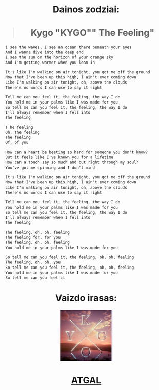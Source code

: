 <center>

# **Dainos zodziai:**
> # **Kygo "KYGO"" The Feeling"**</center>
>
>```
> I see the waves, I see an ocean there beneath your eyes
> And I wanna dive into the deep end
> I see the sun on the horizon of your orange sky
> And I'm getting warmer when you lean in
>```
>```
> It's like I'm walking on air tonight, you got me off the ground
> Now that I've been up this high, I ain't ever coming down
> Like I'm walking on air tonight, oh, above the clouds
> There's no words I can use to say it right
>```
>```
> Tell me can you feel it, the feeling, the way I do
> You hold me in your palms like I was made for you
> So tell me can you feel it, the feeling, the way I do
> I'll always remember when I fell into
> The feeling
>```
>```
>T he feeling
> Oh, the feeling
> The feeling
> Of, of you
>```
>```
> How can a heart be beating so hard for someone you don't know?
> But it feels like I've known you for a lifetime
> How can a touch say so much and cut right through my soul?
> You've got me spinning and I don't mind
>```
>```
> It's like I'm walking on air tonight, you got me off the ground
> Now that I've been up this high, I ain't ever coming down
> Like I'm walking on air tonight, oh, above the clouds
> There's no words I can use to say it right
>```
>```
> Tell me can you feel it, the feeling, the way I do
> You hold me in your palms like I was made for you
> So tell me can you feel it, the feeling, the way I do
> I'll always remember when I fell into
> The feeling
>```
>```
> The feeling, oh, oh, feeling
> The feeling for, for you
> The feeling, oh, oh, feeling
> You hold me in your palms like I was made for you
>```
>```
> So tell me can you feel it, the feeling, oh, oh, feeling
> The feeling, oh, oh, you
> So tell me can you feel it, the feeling, oh, oh, feeling
> You hold me in your palms like I was made for you
> So tell me can you feel it
>```
<center>

# **Vaizdo irasas**: 
[![alt text](image.png)](https://www.youtube.com/watch?v=sZkaKJxo6uE)
#  [**ATGAL**](../contents.md)</center>

 